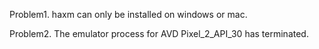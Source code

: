 Problem1. haxm can only be installed on windows or mac.

Problem2. The emulator process for AVD Pixel_2_API_30 has terminated. 

